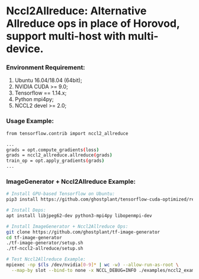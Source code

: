 # Nccl2Allreduce: Alternative Allreduce ops in place of Horovod, support multi-host with multi-device.

### Environment Requirement:
1) Ubuntu 16.04/18.04 (64bit);
2) NVIDIA CUDA >= 9.0;
3) Tensorflow == 1.14.x;
4) Python mpi4py;
5) NCCL2 devel >= 2.0;

### Usage Example:
```sh
from tensorflow.contrib import nccl2_allreduce

...
grads = opt.compute_gradients(loss)
grads = nccl2_allreduce.allreduce(grads)
train_op = opt.apply_gradients(grads)
...
```

### ImageGenerator + Nccl2Allreduce Example:

```sh
# Install GPU-based Tensorflow on Ubuntu:
pip3 install https://github.com/ghostplant/tensorflow-cuda-optimized/releases/download/tf-1.10-linux/tensorflow-1.10_cuda10.0_ubu1604-cp35-cp35m-linux_x86_64.whl

# Install Deps:
apt install libjpeg62-dev python3-mpi4py libopenmpi-dev

# Install ImageGenerator + Nccl2Allreduce Ops:
git clone https://github.com/ghostplant/tf-image-generator
cd tf-image-generator
./tf-image-generator/setup.sh
./tf-nccl2-allreduce/setup.sh

# Test Nccl2Allreduce Example:
mpiexec -np $(ls /dev/nvidia[0-9]* | wc -w) --allow-run-as-root \
  --map-by slot --bind-to none -x NCCL_DEBUG=INFO ./examples/nccl2_example.py
```

